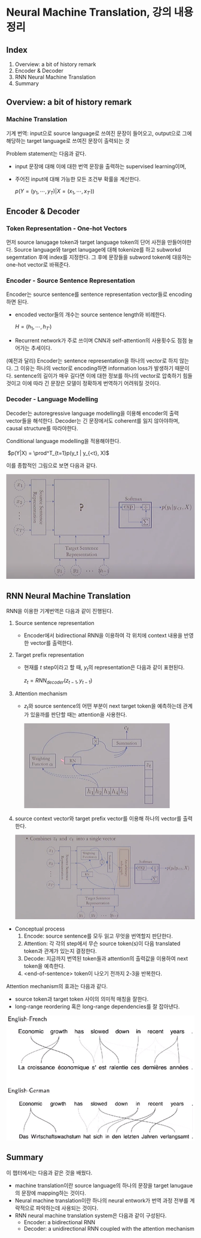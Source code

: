 # Neural Machine Translation, 강의 내용 정리

## Index

1. Overview: a bit of history remark
2. Encoder & Decoder
3. RNN Neural Machine Translation
4. Summary

## Overview: a bit of history remark

### Machine Translation

기계 번역: input으로 source language로 쓰여진 문장이 들어오고, output으로 그에 해당하는 target language로 쓰여진 문장이 출력되는 것

Problem statement는 다음과 같다.

- input 문장에 대해 이에 대한 번역 문장을 출력하는 supervised learning이며,

- 주어진 input에 대해 가능한 모든 조건부 확률을 계산한다.

  $p(Y = (y_1, \cdots, y_T)| X = (x_1, \cdots, x_{T'}))$

## Encoder & Decoder

### Token Representation - One-hot Vectors

먼저 source lanugage token과 target language token의 단어 사전을 만들어야한다. Source language와 target lanugage에 대해 tokenize를 하고 subworkd segemtation 후에 index를 지정한다. 그 후에 문장들을 subword token에 대응하는 one-hot vector로 바꿔준다.

### Encoder - Source Sentence Representation

Encoder는 source sentence를 sentence representation vector들로 encoding하면 된다.

- encoded vector들의 개수는 source sentence length와 비례한다.

  $H = (h_1, \cdots, h_{T'})$

- Recurrent network가 주로 쓰이며 CNN과 self-attention의 사용횟수도 점점 늘어가는 추세이다.

(예전과 달리) Encoder는 sentence representation을 하나의 vector로 하지 않는다. 그 이유는 하나의 vector로 encoding하면 information loss가 발생하기 때문이다. sentence의 길이가 매우 길다면 이에 대한 정보를 하나의 vector로 압축하기 힘들 것이고 이에 따라 긴 문장은 모델이 정확하게 번역하기 어려워질 것이다.

### Decoder - Language Modelling

Decoder는 autoregressive language modelling을 이용해 encoder의 출력 vector들을 해석한다. Decoder는 긴 문장에서도 coherent를 잃지 않아야하며, causal structure를 따라야한다.

Conditional language modelling을 적용해야한다.

​	$p(Y|X) = \prod^T_{t=1}p(y_t | y_{<t}, X)$

이를 종합적인 그림으로 보면 다음과 같다.

![machine_translation](./images/machine_translation.png)

## RNN Neural Machine Translation

RNN을 이용한 기계번역은 다음과 같이 진행된다.

1. Source sentence representation

   - Encoder에서 bidirectional RNN을 이용하여 각 위치에 context 내용을 반영한 vector를 출력한다.

2. Target prefix representation

   - 현재를 $t$ step이라고 할 때, $y_t$의 representation은 다음과 같이 표현된다.

     $z_t = RNN_{decoder}(z_{t-1}, y_{t-1})$

3. Attention mechanism

   - $z_t$와 source sentence의 어떤 부분이 next target token을 예측하는데 관계가 있을까를 판단할 때는 attention을 사용한다.

     ![attention_dag](./images/attention_dag.png)

4. source context vector와 target prefix vector를 이용해 하나의 vector를 출력한다.

   ![final_dag](./images/final_dag.png)

- Conceptual process
  1. Encode: source sentence를 모두 읽고 무엇을 번역할지 판단한다.
  2. Attention: 각 각의 step에서 무슨 source token(s)이 다음 translated token과 관계가 있는지 결정한다.
  3. Decode: 지금까지 번역된 token들과 attention의 출력값을 이용하여 next token을 예측한다.
  4. \<end-of-sentence> token이 나오기 전까지 2-3을 반복한다.

Attention mechanism의 효과는 다음과 같다.

- source token과 target token 사이의 의미적 매칭을 잘한다.
- long-range reordering 혹은 long-range dependencies를 잘 잡아낸다.

![alpha](./images/alpha.png)

## Summary

이 챕터에서는 다음과 같은 것을 배웠다.

- machine translation이란 source language의 하나의 문장을 target lanugaue의 문장에 mapping하는 것이다.
- Neural machine translation이란 하나의 neural entwork가 번역 과정 전부를 계략적으로 파악하는데 사용되는 것이다.
- RNN neural machine translation system은 다음과 같이 구성된다.
  - Encoder: a bidirectional RNN
  - Decoder: a unidirectional RNN coupled with the attention mechanism

